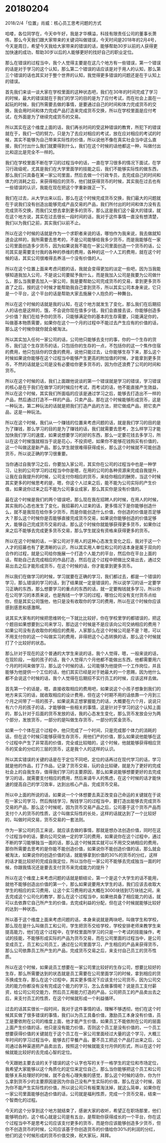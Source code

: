 # 20180204

2018/2/4「位置」肖威：核心员工思考问题的方式

哈喽，各位同学在，今天中午好，我是才华横溢，科技有限责任公司的董事长萧伟，那么今天我们跟大家带来的关键词叫做错误，今天时间是2018年的2月4号，今天是周日，希望今天我给大家带来的错误的话，能够帮助30岁以前的人获得更加快速的成功，帮助30岁以后的人能够更好的找好自己的职业定位。

那么在错误的过程当中，我个人觉得主要是在这几个地方有一些错误，第一个错误的话是对于学习的这个认知，那么第二个错误的话应该是对于用人的认知，那么第三个错误的话也其实对于整个世界的认知，我觉得更多错误的问题还是在于认知上的错误。

首先我们来谈一谈大家在学校里面的这种状态吧，我们在30年的时间完成了学习的时候，最大的错误就在于我们的学习的目的是为了应付考试，而在社会上面在一起玩的时候，我们所需要去做的事情，是要通过自己的时间和体力完成货币的交换，我会用时间和体力完成产品打造来完成货币交换，所以在学校里面是应付考试，在外面是为了继续完成货币的交易。

所以其实在这个维度上面的话，我们再长时间的受这种错误的教育，所犯下的错误就在于，我们一切的努力，只是为了去应对相应的考试，放在应对相应的考试的时候，其实不能够为自己带来实际性的价值，所以说他不像在真实社会当中这么直接，我们付出什么我们就要得到什么，我们在这个时候的话他都这一种，叫做付出比和逗比是完全不一样的。

我们在学校里面不断在学习的过程当中的话，一直在学习很多的情况下面试，在学习行政级呢，尤其是我们在大学里面学的技能之后，我们不能够实际性的做东西，那么我们只具备在某一家公司里面，然后去做一个行政专员，去完成自己的时间和体力的消耗之后，来获得相应的货币，他们就获得货币的时候，其实我在过去也有一些错误的认识，我能在现在把这个字重新拨正一下。

我们在过去，从大学出来以后，那么在这个时候完成货币交换，我们最大的问题就在于说我们没有创造出能够完成产品交易的产品，我们所付出的时间和体力没有去完成货币交换，而我们又想去拿到更多的货币，那么这是我们这个最大的错误，就在这个地方说，其实在过去很长一段时间的话，我对于这件事情一直没有想清楚，我们以为我们之前，其实我们以前不止。

所以在这个时候的话就是作为一个求职者来说的话，哪怕作为我来说，我去做就知道会这样的，我所需要去思考的，不是公司能够给我多少货币，而是我能够在一家公司里面创造多少货币，因为如果说我不能在一家公司里面创造一个货币的话，公司其实是需要支付我的各种的恭维的费用，各种的这一个人工的费用，就在这个时候的话，其实公司很难得去养活一个没有价值的人。

所以在这个位置上面来考虑问题的话，我就会变得更加的淡定一些吧，因为当我能够知道我加入公司，不是说公司要赋予我什么，而是我加入公司是我要为公司做什么，那么当我要去加入一家公司，我是要帮助公司完成货币的交易，拿到更多货币直了之后，按的这个时候才能帮助我自己拿到货币，所以其实公司本身来说，它只是一个平台，这个平台的话是帮助大家去施展个人抱负的一种舞台。

所以在这个时候的话就是我的认知，在这个地方就发生了变化，那么我们在后期招人的话也是这样的，饿，不会说你现在值多少钱，我们会直接去谈，你能够创造多少价值？我们在给予你的货币，只能够满足你的基本的生存需要，只能满足你的，叫做基本物质需要，如果你在这个一个月的过程中不能过去产生应有的价值的话，那么这个时候你就你就会被淘汰。

所以其实加入任何一家公司的话，公司他只能够去支付的事，你的一个生存的货币，我们这个生存货币的话，只包括你的生存的一点，不包括你的这一个焦作住宿的费用，他只包括你的饮食的费用，说他只能过去，让你能够生存下来，那么这个时候如果说你能够在这个过程当中能够产生更高的附加值的时候，才能拿到更多货币，不然的话就是公司是没有必要给你更多货币的，因为你还浪费了公司的时间和货币。

所以在这个时候的话，我们上面跟他说谈的第一个错误就是学习的错误，学习错误的核心是在于我们在做学习的时候应付考试，而考试的话，他不能直接产生效益，所以在这个时候，其实我们所面临的应该是通过学习之后，能够去打造出不一样的产品，然后通过打造不一样的产品，只卖产品，那在这个时候能够形成货币，这是一种玩法，第二种玩法的话就是把我们打造产品的方法，把它做成产品，把它卖产品，这是一种玩法。

所以在这个时候，我们从一个赚钱的位置来考虑问题的话，就是我们学习的目的是为了赚钱，那么学习的目的是为了赚钱的话，我们就需要去思考，怎么样学习才能加快我们学习的速度，如果说想要学习的好的东西，那么一定要花钱去多学习，所以在这个时候饿就相当于说是花心，不投资吧，如果你不能够花钱购买有价值的，这一个叫做这是新产品，那么学生就很难得获得成长，那么这个时候就不可能创造货币，所以说正确的学习很重要。

当你通过自我学习之后，你要加入家公司，其实你在公司的过程当中也是一种学习，让别的公司学习的过程当中你是嗯，在用的公司的各种资源来完成自我提升，让我在自我提升的时候，公司支付你相应的货币，来给你相应的酬劳，当这个时候其实更多的时候思考的是，嗯，你这个人过来之后，能不能为公司实际的产生价值，如果说你过来之后不能为公司事业成家，那么其实你是没有价值的。

最在这个时候是我们的两个错误吧，那么现在我在招聘人的时候，在用人的时候，其实我的心态也发生了变化，我招募的人过来的话，更多情况下是你能够创造什么，就不是我现在给你多少货币，而是你能创造什么价值，你创造的价值是否足够大？那么这个时候你是否能够直接完成货币交易，如果说你能够创造的价值足够大，能够自己完成货币交易的话，那么这个时候你就能够获得更多货币，如果你过来之后不能够去完成更多货币交易，那么学生就没有资格来获得更多的货币。

所以在这个时候的话，一家公司对于用人的这种心态发生变化之后，我对于这一个人才的招募也有了更清晰的认识，所以其实用人单位和公司的话本身是属于双向的合作的过程，就是公司给你施展一个打造个人能力的平台，然后你在平台上面的话，帮助自己去完成相应的作品打造，然后在这个过程中把做比交易出去，通过交易出去之后才能形成货币，在这个时候的话，你才能拿到更多货币。

所以我们在做学习的时候，学习就要在正确的学习，我们都过去，都是一个错误的学习，那么错误的学习的话，到了结果就一定是错误的，所以说学习的话一定要学习正确的东西，那么想要学习的重点的东西的话，就一定要掏钱就多学习，所以你在公司学习的本质来说，也是掏钱一个学习的过程，哪怕公司没有支付货币点给你，但是其实公司饿他，他只是没有收取你的学习的费用，所以在这个时候你应该感到感恩和感激啊。

说其实大家有的时候把思维转化一下就比比较好，你在学校里学的都错误的，把这个题目如果想要到公司来学习，那边这个时候是不是应该向公司交纳相应的费用？如果公司没有去收取你的相应的费用，人家那么在这个时候公司是不是？嗯，可以不用支付你的这一个叫做实习的费用，非得把这个心态转换的话，那么这个时候就打了个比较好的状态。

那么针对于现在的这个普通的大学生来说的话，我个人觉得，嗯，一般来说的话，在现阶段，一般的孩子的话，我个人觉得六个月他都不能做出东西，他都需要用六个月的时间来做学习，那么这个时候的话，公司能够为他提供一个工作岗位，并且能够为他提供一个工位的话，他们其实已经是对于她最大的一个恩赐，因为他什么都不会说这个时候的话，我个人觉得在后期招不实行员工的时候，应该这样去做。

首先第一个的话是，嗯，直接收取相应的费用吧，如果说这个小孩子想象到我们的地方来实习的话，就收取相应的设计费用，但在这个时期不用的话依靠一个月到三个月之间带了一班的孩子，如果说真正想掌握能力的话，大概要在六个月，说说只有六个月的孩子的话，才能够做一些相关的事情，这是针对于学习的这个认知上面的，那么针对于后面的货币发放的话，我的心态发生变化，那么货币发放会分为两个部分，发放货币，一部分的是叫做生存货币，一部分的奖金货币。

如果一个个体在这个过程中，他只完成了一个时间，只是完成那个体力的消耗的话，但在这个时候只能够获得生存货币，用他们产的价值，那么如果说他能够在这个过程中产生了非常高的价值，完全或比较暗的，这个时候，他就能够获得相应货币的奖金的分红的三层的货币，这是我个人的这样的认识。

所以其实错误的关键的话是在于定位不同吧，定位的话再过在现代学习的话，学习就是他的作品，打了作品，记录了货币交易，玩的会比较硬，就是为了更好的完成社会上的自我生存，值得我们学习的主要原因，那么如果说能够想要更好的去完成学习的话，就需要支付相应的费用，然后来请牛人的焦虑，在这个时候的话才能快速的提高自己的学习效率，达到出核心产品，完成货币交易。

所以中上面的所说的话，如果说一个个体想要去真正改变自己命运的关键就在于说在一家公司学习，然后掏钱学习，掏钱学习的过程当中，要打造出能够去完成货币交易的产品，那么这个时候呢，因为货币交易产品之后，公司基于这个货币产品而支付个人的货币的性质，这个叫做实际性的长处，这样的话就达到了一个比较好的，叫做时间交易，货币交易的一套法则。

作为一家公司的员工来说，就应该去做的事情，那就是想办法创造价值，同时在这个过程当中的话，要向公司交纳一定的学习的费用，如果说你在这个过程中，通过不断的学习能够独当一面的话，那么这个时候其实就可以不用交交纳相应的费用，那你所需要去思考的是你能不能创造价值，如果说你不能创造价值的话，那么就会被淘汰，如果说你的创造价值的话，就能够拿到价值的30%的货币的分红，这样的话才能比较好的完成自我定位，所以当你在一家公司不能够去完成独当一面的时候，你跟我情况还是要去支付货币来完成能力的提升？

所以在这个维度上来考虑问题的话就是额结论，第一个是这个大学生的话不能用，就他不能够创造出价值的第一个，那么如果说要用大学生的话，我们应该去收取大学生的相应的实习费用，让这个实习费用的话大概在3000块钱到1万块钱之间，来去完成这个公司化的教学，那么在这个过程当中，如果他具备了相应能力的话，就可以去依靠它自己所产生的价值，去完成利益的分配，但在这个时候就能够比较好的达到一种状态。

所以基于这个维度上面来考虑问题的话，本身来说就是两块吧，叫做学生和学校，那么现在是什么叫做员工和公司，学生把货币交给学校，学校安排老师来教学生来提高能力，他们在这个过程中，在学校里面所学习的只是一个考试的技能操作，考试的技能，不能够形成实际的产品为货币交易，而在公司里面的过程当中，是公司变成员工，员工和公司员工，通过在公司里面学习，产生相应的产品来获得货币，那么公司依靠员工所产生的产品，完成货币交易之后，来支付自己员工的货币性质。

所以在这个时候，如果说员工想要在一家公司里比较好的生存公司，想要比较好的生存，那么所需要达到的状态就是员工需要在公司里面学习的时候，拿到相应的货币换成生存，那么在这个过程中，其实更多情况下应该支付公司货币，因为公司交流的能力你都没有没有完成这个能力的学习，怎么去做事情呢？说是员工支付薪资，给公司公司交能力，然后员工用能力打造的产品，公司把员工的产品卖出去之后，来支付员工的性质，在这个时候就形成一个利益循环。

过去的话其实很长一段时间，我对于这件事情的话，理解不够透彻，他们在这个时候其实做了很多错误的事情，我们以为员工具备价值，激励员工本身没有价值，员工是要依附在公司的维度上面，他才能产生价值，如果员工不能依附在公司的层面上面产生价值的话，他只是没有能力价值，否则这个员工是没有价值的，一个员工想要获得价值的关键就在于这个员工在一家公司里面经过大量的这个学习，大概三年时间的学习过程当中，能够去打早餐产品，要不员工把这个产品打出来之后，公司通过各种渠道把产品卖出去，按照这个时候就能支付月供的形式，所以在这个时候就能比较好的去完成心智的定位。

今天跟她主要去谈的关于错误的这个认字也写的关于一格学生的定位和市场定位，我希望大家能够以这个角质化的定位来定位自己，那么当你能够把这个员工和公司能够关系处理好的时候，就不会有心理失衡的感觉，那么这个时候的话你，你为什么拿到货币少的主要原因是因为你自己没有产生实际的价值，那么在这个时候，因为你不能产生实际性的价值，所以说公司只有板栗淘汰掉，就这么简单，如果你在一家公司里面能够创造价值的话，公司就是福利性质，完成一个货币交易，结束一个智商化的过程。

今天的这个分享到这个地方就结束了，感谢大家的收听，希望正在职场那里，他们能够明白的，这个核心就是公司是有五台，是帮助你获得成长的一个平台，你在这个过程当中不是思考公司应该支付更多的货币，而是你应该能够创造多少货币，但你不创造货币的时候，公司应该基于你创造货币的价值给你30%的利润的分红，他们的这个时候形成的货币价值交换，祝大家玩，拜拜。

